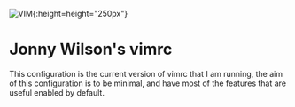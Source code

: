 ![VIM](https://upload.wikimedia.org/wikipedia/commons/9/9f/Vimlogo.svg){:height=height="250px"}
# Jonny Wilson's vimrc

This configuration is the current version of vimrc that I am running, the aim of
this configuration is to be minimal, and have most of the features that are
useful enabled by default.
